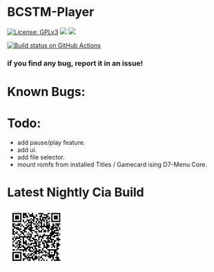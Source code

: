 # BCSTM-Player 

<a href="https://github.com/NPI-D7/BCSTM-Player/blob/main/LICENSE"> <img height="20" src="https://img.shields.io/badge/License-GPLv3-informational.svg?style=for-the-badge" alt="License: GPLv3"></a> <img height="20" src="https://img.shields.io/github/downloads/NPI-D7/BCSTM-Player/total.svg?style=for-the-badge"> <a href="https://github.com/NPI-D7/BCSTM-Player/releases"><img height="20" src="https://img.shields.io/github/tag/NPI-D7/BCSTM-Player.svg?style=for-the-badge"/></a>&nbsp;

<a href="https://github.com/NPI-D7/BCSTM-Player/actions?query=workflow%3A%22Build+BCSTM-Player%22">
   <img src="https://github.com/NPI-D7/BCSTM-Player/workflows/Build%20BCSTM-Player/badge.svg?style=for-the-badge" height="20" style="for-the-badge" alt="Build status on GitHub Actions">
  </a>



 


 ### if you find any bug, report it in an issue!
# Known Bugs:

# Todo:
- add pause/play feature.
- add ui.
- add file selector.
- mount romfs from installed Titles / Gamecard ising D7-Menu Core.

# Latest Nightly Cia Build

<img src="https://raw.githubusercontent.com/NPI-D7/nightlys/master/builds/BCSTM-Player/BCSTM-Player.png">
